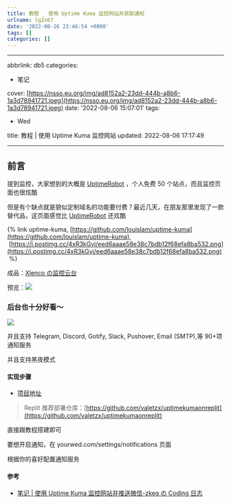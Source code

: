 ```yaml
---
title: 教程 _ 使用 Uptime Kuma 监控网站并获取通知
urlname: lg2x67
date: '2022-08-26 23:46:54 +0800'
tags: []
categories: []
---
```


---

abbrlink: db5
categories:

- 笔记

cover: [https://nsso.eu.org/img/ad8152a2-23dd-444b-a8b6-1a3d78941721.jpeg](https://nsso.eu.org/img/ad8152a2-23dd-444b-a8b6-1a3d78941721.jpeg)
date: '2022-08-06 15:07:01'
tags:

- Wed

title: 教程 | 使用 Uptime Kuma 监控网站
updated: 2022-08-06 17:17:49

---

## 前言

提到监控，大家想到的大概是 [UptimeRobot](https://uptimerobot.com/) ，个人免费 50 个站点，而且监控页面也很炫酷

但是有个缺点就是貌似定制域名的功能要付费？最近几天，在朋友那里发现了一款替代品，这页面感觉比 [UptimeRobot](https://uptimerobot.com/) 还炫酷

{% link uptime-kuma, [https://github.com/louislam/uptime-kuma](https://github.com/louislam/uptime-kuma),  [https://i.postimg.cc/4xR3kGvj/eed6aaae58e38c7bdb12f68efa8ba532.png](https://i.postimg.cc/4xR3kGvj/eed6aaae58e38c7bdb12f68efa8ba532.png)  %}

成品：[Xlenco の监控云台](https://uptime.xilej.repl.co/status/xlenco)

预览：![](https://nsso.eu.org/img/ff6946fc-cb28-43cc-b357-0f2b3a84d3d0.jpeg#crop=0&crop=0&crop=1&crop=1&id=j31uC&originalType=binary∶=1&rotation=0&showTitle=false&status=done&style=none&title=)

### 后台也十分好看～

![](https://nsso.eu.org/img/dcf48529-6a1c-46dc-b2f0-12afc5f3008b.jpeg#crop=0&crop=0&crop=1&crop=1&id=ptU5G&originHeight=679&originWidth=1080&originalType=binary∶=1&rotation=0&showTitle=false&status=done&style=none&title=)

并且支持 Telegram, Discord, Gotify, Slack, Pushover, Email (SMTP),等 90+项通知服务

并且支持黑夜模式

#### 实现步骤

- [项目地址](https://github.com/louislam/uptime-kuma)

> Replit 推荐部署仓库：[https://github.com/valetzx/uptimekumaonreplit](https://github.com/valetzx/uptimekumaonreplit)

直接跟教程搭建即可

要想开启通知，在 yourwed.com/settings/notifications 页面

根据你的喜好配置通知服务

#### 参考

- [笔记 | 使用 Uptime Kuma 监控网站并推送微信-zkeq の Coding 日志](https://icodeq.com/2022/3b048b84e37d/)
